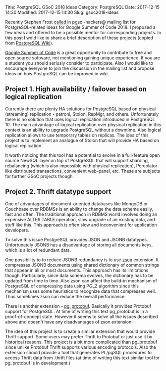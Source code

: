 Title: PostgreSQL GSoC 2018 ideas
Category: PostgreSQL
Date: 2017-12-15 14:30
Modified: 2017-12-15 14:30
Slug: gsoc2018-ideas

Recently Stephen Frost [called][hackers] in pgsql-hackers@ mailing list for
PostgreSQL-related ideas for Google Summer of Code 2018. I&nbsp;proposed a few ideas
and offered to be a possible mentor for corresponding projects. In this post I
wold like to share a brief description of these projects (copied from [PostgreSQL
Wiki][wiki]).

[Google Summer of Code][gsoc] is a great opportunity to contribute to free and open
source software, not mentioning gaining unique experience. If you are a student
you should seriusly consider to participate. Also I would like to encourage
everyone to join the discussion in the mailing list and propose ideas on how
PostgreSQL can be improved in wiki.

## Project 1. High availability / failover based on logical replication

Currently there are plenty HA solutions for PostgreSQL based on physical
(streaming) replication - patroni, Stolon, RepMgr, and others. Unfortunately
there is no solution that uses logical replication introduced in PostgreSQL 10.
The main advantage of logical replication over physical replication in this
context is an ability to upgrade PostgreSQL without a downtime. Also logical
replication allows to use temporary tables on replicas. The idea of this project
is to implement an analogue of Stolon that will provide HA based on logical
replication.

It worth noticing that this tool has a potential to evolve in a full-feature
open source NewSQL layer on top of PostgreSQL that will support sharding,
rebalancing (which is also impossible with physical replication),
Percolator-like distributed transactions, convenient web-panel, etc. These are
subjects for further GSoC projects though.

## Project 2. Thrift datatype support

One of advantages of document-oriented databases like MongoDB or Couchbase over
RDBMSs is an ability to change the data scheme easily, fast and often. The
traditional approach in RDBMS world involves doing an expensive ALTER TABLE
operation, slow upgrade of an existing data, and stuff like this. This approach
is often slow and inconvenient for application developers.

To solve this issue PostgreSQL provides JSON and JSONB datatypes. Unfortunately
JSONB has a disadvantage of storing all documents keys, which is a lot of
redundant data.

One possibility to to reduce JSONB redundancy is to use [zson][zson] extension.
It compresses JSONB documents using shared dictionary of common strings that
appear in all or most documents. This approach has its limitations though.
Particularly, since data schema evolves, the dictionary has to be updated from
time to time. Also zson can affect the build-in mechanism of PostgreSQL of
compressing data using PGLZ algorithm since this mechanism uses some heuristics
to recognize data that compresses well. Thus sometimes zson can reduce the
overall performance.

There is another extension - [pg\_protobuf][pgpb]. Basically it provides
Protobuf support for PostgreSQL. At time of writing this text pg\_protobuf is in
a proof-of-concept state. However it seems to solve all the issues described
above and doesn't have any disadvantages of zson extension.

The idea of this project is to create a similar extension that would provide
Thrift support. Some users may prefer Thrift to Protobuf or just use it by
historical reasons. This project is a bit more complicated than pg\_protobuf
since unlike Protobuf Thrift supports various encoding protocols. Also the
extension should provide a tool that generates PL/pgSQL procedures to access
Thrift data from .thrift files (at time of writing this text similar tool for
pg\_protobuf is in development.)

[wiki]: https://wiki.postgresql.org/wiki/GSoC_2018
[hackers]: https://postgr.es/m/20171215031424.GE4628%40tamriel.snowman.net
[zson]: https://afiskon.github.io/zson-v1-1.html
[pgpb]: https://afiskon.github.io/pg-protobuf.html
[gsoc]: https://en.wikipedia.org/wiki/Google_Summer_of_Code
